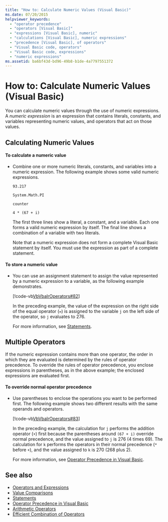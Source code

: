 ```yaml
---
title: "How to: Calculate Numeric Values (Visual Basic)"
ms.date: 07/20/2015
helpviewer_keywords: 
  - "operator precedence"
  - "operators [Visual Basic]"
  - "expressions [Visual Basic], numeric"
  - "calculations [Visual Basic], numeric expressions"
  - "precedence [Visual Basic], of operators"
  - "Visual Basic code, operators"
  - "Visual Basic code, expressions"
  - "numeric expressions"
ms.assetid: ba6bf43d-bd96-49b8-b1de-4a7797551372
---
```

# How to: Calculate Numeric Values (Visual Basic)
You can calculate numeric values through the use of numeric expressions. A *numeric expression* is an expression that contains literals, constants, and variables representing numeric values, and operators that act on those values.  
  
## Calculating Numeric Values  
  
#### To calculate a numeric value  
  
-   Combine one or more numeric literals, constants, and variables into a numeric expression. The following example shows some valid numeric expressions.  
  
     `93.217`  
  
     `System.Math.PI`  
  
     `counter`  
  
     `4 * (67 + i)`  
  
     The first three lines show a literal, a constant, and a variable. Each one forms a valid numeric expression by itself. The final line shows a combination of a variable with two literals.  
  
     Note that a numeric expression does not form a complete Visual Basic statement by itself. You must use the expression as part of a complete statement.  
  
#### To store a numeric value  
  
-   You can use an assignment statement to assign the value represented by a numeric expression to a variable, as the following example demonstrates.  
  
     [!code-vb[VbVbalrOperators#82](../../../../visual-basic/language-reference/operators/codesnippet/VisualBasic/how-to-calculate-numeric-values_1.vb)]  
  
     In the preceding example, the value of the expression on the right side of the equal operator (`=`) is assigned to the variable `j` on the left side of the operator, so `j` evaluates to 276.  
  
     For more information, see [Statements](../../../../visual-basic/language-reference/statements/index.md).  
  
## Multiple Operators  
 If the numeric expression contains more than one operator, the order in which they are evaluated is determined by the rules of operator precedence. To override the rules of operator precedence, you enclose expressions in parentheses, as in the above example; the enclosed expressions are evaluated first.  
  
#### To override normal operator precedence  
  
-   Use parentheses to enclose the operations you want to be performed first. The following example shows two different results with the same operands and operators.  
  
     [!code-vb[VbVbalrOperators#83](../../../../visual-basic/language-reference/operators/codesnippet/VisualBasic/how-to-calculate-numeric-values_2.vb)]  
  
     In the preceding example, the calculation for `j` performs the addition operator (`+`) first because the parentheses around `(67 + i)` override normal precedence, and the value assigned to `j` is 276 (4 times 69). The calculation for `k` performs the operators in their normal precedence (`*` before `+`), and the value assigned to `k` is 270 (268 plus 2).  
  
     For more information, see [Operator Precedence in Visual Basic](../../../../visual-basic/language-reference/operators/operator-precedence.md).  
  
## See also
- [Operators and Expressions](../../../../visual-basic/programming-guide/language-features/operators-and-expressions/index.md)
- [Value Comparisons](../../../../visual-basic/programming-guide/language-features/operators-and-expressions/value-comparisons.md)
- [Statements](../../../../visual-basic/language-reference/statements/index.md)
- [Operator Precedence in Visual Basic](../../../../visual-basic/language-reference/operators/operator-precedence.md)
- [Arithmetic Operators](../../../../visual-basic/language-reference/operators/arithmetic-operators.md)
- [Efficient Combination of Operators](../../../../visual-basic/programming-guide/language-features/operators-and-expressions/efficient-combination-of-operators.md)
